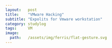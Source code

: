 ```yaml
---
layout:   post
title:    "VMware Hacking"
subtitle: "Expolits for Vmware workstation"
category: studylog
tags:     VM
image:
  path:   /assets/img/ferris/flat-gesture.svg
---
```

